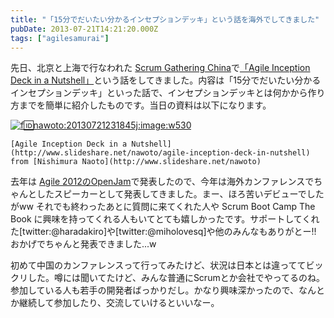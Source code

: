 ```yaml
---
title: "「15分でだいたい分かるインセプションデッキ」という話を海外でしてきました"
pubDate: 2013-07-21T14:21:20.000Z
tags: ["agilesamurai"]
---
```


先日、北京と上海で行なわれた [Scrum Gathering China](http://www.scrumgathering.cn/)で[「Agile Inception Deck in a Nutshell」](http://www.scrumgathering.cn/topic/head-first-inception-deck)という話をしてきました。内容は「15分でだいたい分かるインセプションデッキ」といった話で、インセプションデッキとは何かから作り方までを簡単に紹介したものです。当日の資料は以下になります。

[![f:id:nawoto:20130721231845j:image:w530](https://cdn-ak.f.st-hatena.com/images/fotolife/n/nawoto/20130721/20130721231845.jpg)](http://f.hatena.ne.jp/nawoto/20130721231845)

    [Agile Inception Deck in a Nutshell](http://www.slideshare.net/nawoto/agile-inception-deck-in-nutshell)  from [Nishimura Naoto](http://www.slideshare.net/nawoto) 

去年は [Agile 2012のOpenJam](http://d.hatena.ne.jp/nawoto/20121002/1349157443)で発表したので、今年は海外カンファレンスでちゃんとしたスピーカーとして発表してきました。まー、ほろ苦いデビューでしたがww それでも終わったあとに質問に来てくれた人や Scrum Boot Camp The Book に興味を持ってくれる人もいてとても嬉しかったです。サポートしてくれた[twitter:@haradakiro]や[twitter:@miholovesq]や他のみんなもありがとー!! おかげでちゃんと発表できました...w

初めて中国のカンファレンスって行ってみたけど、状況は日本とは違っててビックリした。噂には聞いてたけど、みんな普通にScrumとか会社でやってるのね。参加している人も若手の開発者ばっかりだし。かなり興味深かったので、なんとか継続して参加したり、交流していけるといいなー。